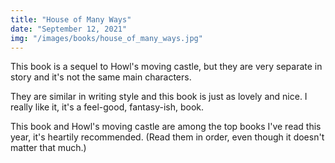 ```yaml
---
title: "House of Many Ways"
date: "September 12, 2021"
img: "/images/books/house_of_many_ways.jpg"
---
```


This book is a sequel to Howl's moving castle, but they are very separate in story and it's not the same main characters.

They are similar in writing style and this book is just as lovely and nice. I really like it, it's a feel-good, fantasy-ish, book.

This book and Howl's moving castle are among the top books I've read this year, it's heartily recommended. (Read them in order, even though it doesn't matter that much.)

